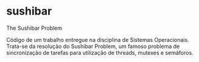 # sushibar
The Sushibar Problem

Código de um trabalho entregue na disciplina de Sistemas Operacionais.
Trata-se da resolução do Sushibar Problem, um famoso problema de sincronização de tarefas para utilização de threads, mutexes e semáforos.
